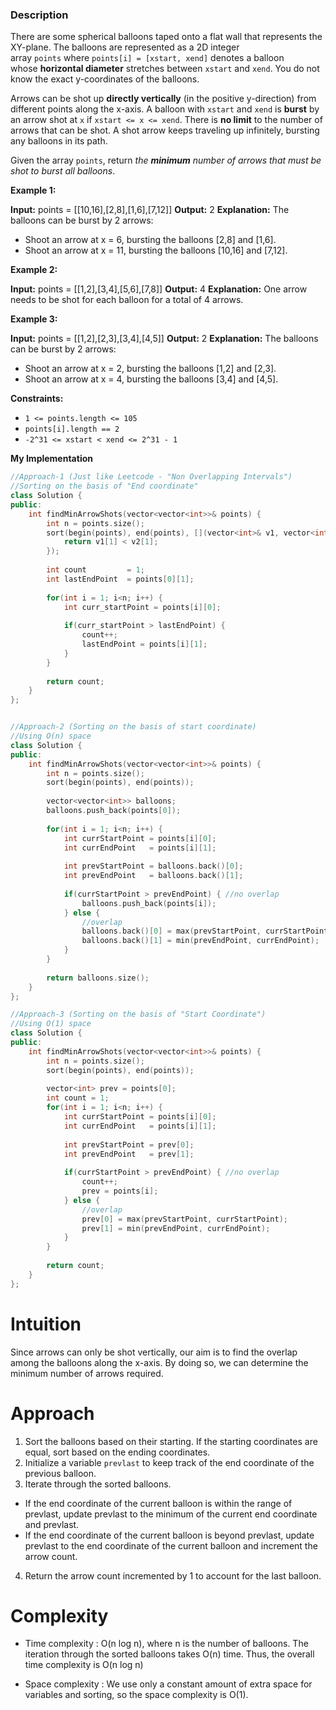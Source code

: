 ### Description

There are some spherical balloons taped onto a flat wall that represents the XY-plane. The balloons are represented as a 2D integer array `points` where `points[i] = [xstart, xend]` denotes a balloon whose **horizontal diameter** stretches between `xstart` and `xend`. You do not know the exact y-coordinates of the balloons.

Arrows can be shot up **directly vertically** (in the positive y-direction) from different points along the x-axis. A balloon with `xstart` and `xend` is **burst** by an arrow shot at `x` if `xstart <= x <= xend`. There is **no limit** to the number of arrows that can be shot. A shot arrow keeps traveling up infinitely, bursting any balloons in its path.

Given the array `points`, return _the **minimum** number of arrows that must be shot to burst all balloons_.

**Example 1:**

**Input:** points = \[\[10,16],\[2,8],\[1,6],\[7,12]]
**Output:** 2
**Explanation:** The balloons can be burst by 2 arrows:
- Shoot an arrow at x = 6, bursting the balloons \[2,8] and \[1,6].
- Shoot an arrow at x = 11, bursting the balloons \[10,16] and \[7,12].

**Example 2:**

**Input:** points = \[\[1,2],\[3,4],\[5,6],\[7,8]]
**Output:** 4
**Explanation:** One arrow needs to be shot for each balloon for a total of 4 arrows.

**Example 3:**

**Input:** points = \[\[1,2],\[2,3],\[3,4],\[4,5]]
**Output:** 2
**Explanation:** The balloons can be burst by 2 arrows:
- Shoot an arrow at x = 2, bursting the balloons \[1,2] and \[2,3].
- Shoot an arrow at x = 4, bursting the balloons \[3,4] and \[4,5].

**Constraints:**

- `1 <= points.length <= 105`
- `points[i].length == 2`
- `-2^31 <= xstart < xend <= 2^31 - 1`

**My Implementation**

```cpp
//Approach-1 (Just like Leetcode - "Non Overlapping Intervals")
//Sorting on the basis of "End coordinate"
class Solution {
public:
    int findMinArrowShots(vector<vector<int>>& points) {
        int n = points.size();
        sort(begin(points), end(points), [](vector<int>& v1, vector<int>& v2) {
            return v1[1] < v2[1];
        });
        
        int count         = 1;
        int lastEndPoint  = points[0][1];
        
        for(int i = 1; i<n; i++) {
            int curr_startPoint = points[i][0];
            
            if(curr_startPoint > lastEndPoint) {
                count++;
                lastEndPoint = points[i][1];
            }
        }
        
        return count;
    }
};


//Approach-2 (Sorting on the basis of start coordinate)
//Using O(n) space
class Solution {
public:
    int findMinArrowShots(vector<vector<int>>& points) {
        int n = points.size();
        sort(begin(points), end(points));
        
        vector<vector<int>> balloons;
        balloons.push_back(points[0]);
        
        for(int i = 1; i<n; i++) {
            int currStartPoint = points[i][0];
            int currEndPoint   = points[i][1];
            
            int prevStartPoint = balloons.back()[0];
            int prevEndPoint   = balloons.back()[1];
            
            if(currStartPoint > prevEndPoint) { //no overlap
                balloons.push_back(points[i]);
            } else {
                //overlap
                balloons.back()[0] = max(prevStartPoint, currStartPoint);
                balloons.back()[1] = min(prevEndPoint, currEndPoint);
            }
        }
        
        return balloons.size();
    }
};

//Approach-3 (Sorting on the basis of "Start Coordinate")
//Using O(1) space
class Solution {
public:
    int findMinArrowShots(vector<vector<int>>& points) {
        int n = points.size();
        sort(begin(points), end(points));
        
        vector<int> prev = points[0];
        int count = 1;
        for(int i = 1; i<n; i++) {
            int currStartPoint = points[i][0];
            int currEndPoint   = points[i][1];
            
            int prevStartPoint = prev[0];
            int prevEndPoint   = prev[1];
            
            if(currStartPoint > prevEndPoint) { //no overlap
                count++;
                prev = points[i];
            } else {
                //overlap
                prev[0] = max(prevStartPoint, currStartPoint);
                prev[1] = min(prevEndPoint, currEndPoint);
            }
        }
        
        return count;
    }
};
```

# Intuition

Since arrows can only be shot vertically, our aim is to find the overlap among the balloons along the x-axis. By doing so, we can determine the minimum number of arrows required.

# Approach

1. Sort the balloons based on their starting. If the starting coordinates are equal, sort based on the ending coordinates.
2. Initialize a variable `prevlast` to keep track of the end coordinate of the previous balloon.
3. Iterate through the sorted balloons.

- If the end coordinate of the current balloon is within the range of prevlast, update prevlast to the minimum of the current end coordinate and prevlast.
- If the end coordinate of the current balloon is beyond prevlast, update prevlast to the end coordinate of the current balloon and increment the arrow count.

4. Return the arrow count incremented by 1 to account for the last balloon.

# Complexity

- Time complexity : O(n log n), where n is the number of balloons. The iteration through the sorted balloons takes O(n) time. Thus, the overall time complexity is O(n log n)

- Space complexity : We use only a constant amount of extra space for variables and sorting, so the space complexity is O(1).